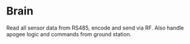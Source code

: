 # Brain
Read all sensor data from RS485, encode and send via RF. Also handle apogee logic and commands from ground station.
